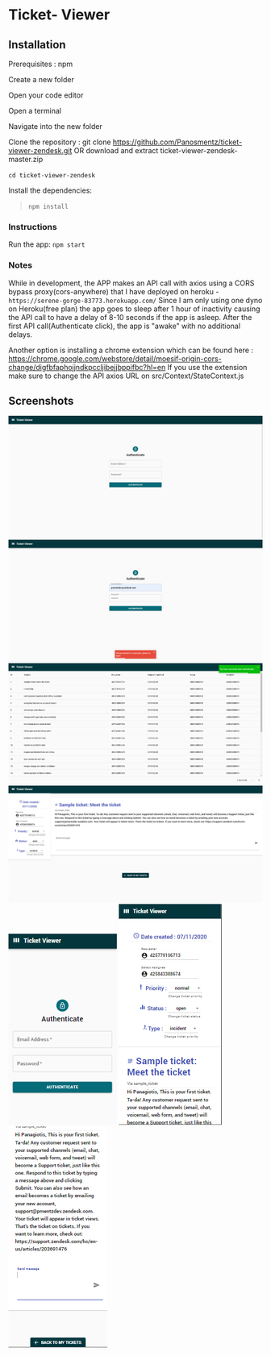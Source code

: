 # Ticket- Viewer

## Installation

Prerequisites : npm

Create a new folder

Open your code editor

Open a terminal

Navigate into the new folder


Clone the repository : git clone https://github.com/Panosmentz/ticket-viewer-zendesk.git OR download and extract ticket-viewer-zendesk-master.zip

`cd ticket-viewer-zendesk`

Install the dependencies:

>`npm install`

### Instructions

Run the app:
`npm start`

### Notes

While in development, the APP makes an API call with axios using a CORS bypass proxy(cors-anywhere) that I have deployed on heroku - `https://serene-gorge-83773.herokuapp.com/`
Since I am only using one dyno on Heroku(free plan) the app goes to sleep after 1 hour of inactivity causing the API call to have
a delay of 8-10 seconds if the app is asleep. After the first API call(Authenticate click), the app is "awake" with no additional delays.

Another option is installing a chrome extension which can be found here : https://chrome.google.com/webstore/detail/moesif-origin-cors-change/digfbfaphojjndkpccljibejjbppifbc?hl=en
If you use the extension make sure to change the API axios URL on src/Context/StateContext.js


## Screenshots

![LandingPage](https://github.com/Panosmentz/Projects-Screenshots/blob/master/ticket-viewer%20-%20screenshots/landingpage.PNG)
![LandingPageError](https://github.com/Panosmentz/Projects-Screenshots/blob/master/ticket-viewer%20-%20screenshots/landingpagerror.PNG)
![TicketsPage](https://github.com/Panosmentz/Projects-Screenshots/blob/master/ticket-viewer%20-%20screenshots/ticketspage.PNG)
![TicketInfoPage](https://github.com/Panosmentz/Projects-Screenshots/blob/master/ticket-viewer%20-%20screenshots/TicketInfoPage.PNG)
![ResponsiveLanding](https://github.com/Panosmentz/Projects-Screenshots/blob/master/ticket-viewer%20-%20screenshots/mobilelandingpage.PNG)
![ResponsiveTicketInfo1](https://github.com/Panosmentz/Projects-Screenshots/blob/master/ticket-viewer%20-%20screenshots/mobileticketinfo1.PNG)
![ResponsiveTicketInfo2](https://github.com/Panosmentz/Projects-Screenshots/blob/master/ticket-viewer%20-%20screenshots/mobileticketinfo2.PNG)
